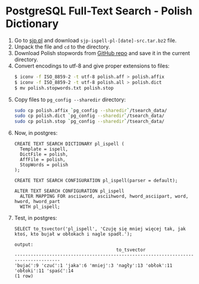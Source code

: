 # PostgreSQL Full-Text Search - Polish Dictionary

1. Go to [sjp.pl](https://sjp.pl/slownik/ort/) and download `sjp-ispell-pl-[date]-src.tar.bz2` file.
2. Unpack the file and `cd` to the directory.
3. Download Polish stopwords from [GitHub repo](https://github.com/DominikMagdalenski/stopwords/blob/master/polish.stopwords.txt) and save it in the current directory.
4. Convert encodings to utf-8 and give proper extensions to files:
    ```bash
    $ iconv -f ISO_8859-2 -t utf-8 polish.aff > polish.affix
    $ iconv -f ISO_8859-2 -t utf-8 polish.all > polish.dict
    $ mv polish.stopwords.txt polish.stop
    ```
5. Copy files to `pg_config --sharedir` directory:
    ```bash
    sudo cp polish.affix `pg_config --sharedir`/tsearch_data/
    sudo cp polish.dict `pg_config --sharedir`/tsearch_data/
    sudo cp polish.stop `pg_config --sharedir`/tsearch_data/
    ```
6. Now, in postgres:
    ```postgres
    CREATE TEXT SEARCH DICTIONARY pl_ispell (
      Template = ispell,
      DictFile = polish,
      AffFile = polish,
      StopWords = polish
    );

    CREATE TEXT SEARCH CONFIGURATION pl_ispell(parser = default);

    ALTER TEXT SEARCH CONFIGURATION pl_ispell
      ALTER MAPPING FOR asciiword, asciihword, hword_asciipart, word, hword, hword_part
      WITH pl_ispell;
    ```
7. Test, in postgres:
    ```postgres
    SELECT to_tsvector('pl_ispell', 'Czuję się mniej więcej tak, jak ktoś, kto bujał w obłokach i nagle spadł.');

    output:
                                          to_tsvector                                     
    ------------------------------------------------------------------------------------
    'bujać':9 'czuć':1 'jaka':6 'mniej':3 'nagły':13 'obłok':11 'obłoki':11 'spaść':14
    (1 row)
    ```
